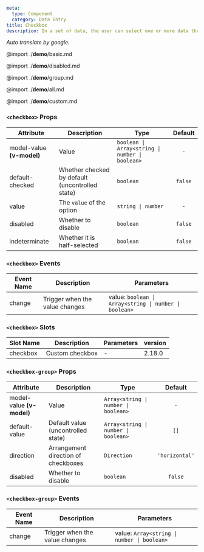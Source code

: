 ```yaml
meta:
  type: Component
  category: Data Entry
title: Checkbox
description: In a set of data, the user can select one or more data through the check box.
```

*Auto translate by google.*

@import ./__demo__/basic.md

@import ./__demo__/disabled.md

@import ./__demo__/group.md

@import ./__demo__/all.md

@import ./__demo__/custom.md


### `<checkbox>` Props

|Attribute|Description|Type|Default|
|---|---|---|:---:|
|model-value **(v-model)**|Value|`boolean \| Array<string \| number \| boolean>`|`-`|
|default-checked|Whether checked by default (uncontrolled state)|`boolean`|`false`|
|value|The `value` of the option|`string \| number`|`-`|
|disabled|Whether to disable|`boolean`|`false`|
|indeterminate|Whether it is half-selected|`boolean`|`false`|
### `<checkbox>` Events

|Event Name|Description|Parameters|
|---|---|---|
|change|Trigger when the value changes|value: `boolean \| Array<string \| number \| boolean>`|
### `<checkbox>` Slots

|Slot Name|Description|Parameters|version|
|---|---|---|:---|
|checkbox|Custom checkbox|-|2.18.0|




### `<checkbox-group>` Props

|Attribute|Description|Type|Default|
|---|---|---|:---:|
|model-value **(v-model)**|Value|`Array<string \| number \| boolean>`|`-`|
|default-value|Default value (uncontrolled state)|`Array<string \| number \| boolean>`|`[]`|
|direction|Arrangement direction of checkboxes|`Direction`|`'horizontal'`|
|disabled|Whether to disable|`boolean`|`false`|
### `<checkbox-group>` Events

|Event Name|Description|Parameters|
|---|---|---|
|change|Trigger when the value changes|value: `Array<string \| number \| boolean>`|



